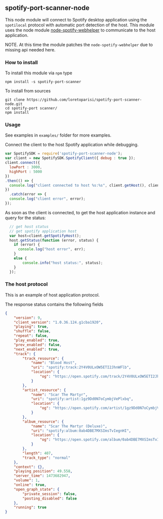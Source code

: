 ## spotify-port-scanner-node
This node module will connect to Spotify desktop application using the `spotilocal` protocol with automatic port detection of the host. This module uses the node module [node-spotify-webhelper](https://github.com/nadavbar/node-spotify-webhelper) to communicate to the host application.

NOTE. At this time the module patches the `node-spotify-webhelper` due to missing api needed here.

### How to install
To install this module via `npm` type

```
npm install -s spotify-port-scanner
```

To install from sources

```
git clone https://github.com/loretoparisi/spotify-port-scanner-node.git
cd spotify-port scanner/
npm install
```

### Usage
See examples in `examples/` folder for more examples.

Connect the client to the host Spotify application while debugging.
```javascript
var SpotifySDK = require('spotify-port-scanner-node');
var client = new SpotifySDK.SpotifyClient({ debug : true });
client.connect({
  lowPort : 3000,
  highPort : 5000
})
.then(() => {
  console.log("client connected to host %s:%s", client.getHost(), client.getPort());
})
  .catch(error => {
  console.log("client error", error);  
});
```

As soon as the client is connected, to get the host application instance and query for the status:

```javascript
  // get host status
  // get spotify application host
  var host=client.getSpotifyHost();
  host.getStatus(function (error, status) {
    if (error) {
      console.log("host error", err);
    }
    else {
        console.info("host status:", status);
    }
  });
  ```
  
### The host protocol
This is an example of host application protocol.

The response status contains the following fields
```json
{
    "version": 9,
    "client_version": "1.0.36.124.g1cba1920",
    "playing": true,
    "shuffle": false,
    "repeat": false,
    "play_enabled": true,
    "prev_enabled": false,
    "next_enabled": true,
    "track": {
        "track_resource": {
            "name": "Blood Host",
            "uri": "spotify:track:2Y4V0ULxOW5ETI2JhnWFlb",
            "location": {
                "og": "https://open.spotify.com/track/2Y4V0ULxOW5ETI2JhnWFlb"
            }
        },
        "artist_resource": {
            "name": "Scar The Martyr",
            "uri": "spotify:artist:1gz9Dd0N7oCymbjVePlxbq",
            "location": {
                "og": "https://open.spotify.com/artist/1gz9Dd0N7oCymbjVePlxbq"
            }
        },
        "album_resource": {
            "name": "Scar The Martyr (Deluxe)",
            "uri": "spotify:album:0ab4DBE7MXSImsTvIegnHI",
            "location": {
                "og": "https://open.spotify.com/album/0ab4DBE7MXSImsTvIegnHI"
            }
        },
        "length": 407,
        "track_type": "normal"
    },
    "context": {},
    "playing_position": 49.558,
    "server_time": 1473682947,
    "volume": 1,
    "online": true,
    "open_graph_state": {
        "private_session": false,
        "posting_disabled": false
    },
    "running": true
}
```
